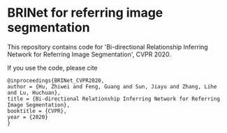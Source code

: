 # BRINet for referring image segmentation
This repository contains code for 'Bi-directional Relationship Inferring Network for Referring Image Segmentation', CVPR 2020.

If you use the code, please cite

```
@inproceedings{BRINet_CVPR2020,
author = {Hu, Zhiwei and Feng, Guang and Sun, Jiayu and Zhang, Lihe and Lu, Huchuan},
title = {Bi-directional Relationship Inferring Network for Referring Image Segmentation},
booktitle = {CVPR},
year = {2020}
}
```
